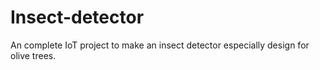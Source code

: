 # Insect-detector
An complete IoT project to make an insect detector especially design for olive trees.
